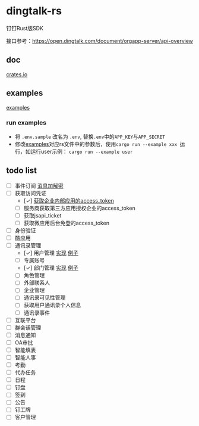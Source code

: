 # dingtalk-rs
钉钉Rust版SDK

接口参考：https://open.dingtalk.com/document/orgapp-server/api-overview

## doc
[crates.io](https://crates.io/crates/dingtalk-rs)

## examples

[examples](./examples)

### run examples

- 将 `.env.sample` 改名为 `.env`, 替换`.env`中的`APP_KEY`与`APP_SECRET`
- 修改[examples](./examples)对应rs文件中的参数后，使用`cargo run --example xxx `运行，如运行user示例： `cargo run --example user`

## todo list

- [ ] 事件订阅 [消息加解密](./src/client/event_subscribe/callback_crypto.rs)
- [ ] 获取访问凭证
    - [✓] [获取企业内部应用的access_token](./src/client/mod.rs)
    - [ ] 服务商获取第三方应用授权企业的access_token
    - [ ] 获取jsapi_ticket
    - [ ] 获取微应用后台免登的access_token
- [ ] 身份验证
- [ ] 酷应用
- [ ] 通讯录管理
    - [✓] 用户管理 [实现](./src/client/user/mod.rs) [例子](./examples/user.rs)
    - [ ] 专属账号 
    - [✓] 部门管理 [实现](./src/client/department/mod.rs) [例子](./examples/department.rs)
    - [ ] 角色管理
    - [ ] 外部联系人
    - [ ] 企业管理
    - [ ] 通讯录可见性管理
    - [ ] 获取用户通讯录个人信息
    - [ ] 通讯录事件
- [ ] 互联平台
- [ ] 群会话管理
- [ ] 消息通知
- [ ] OA审批
- [ ] 智能填表
- [ ] 智能人事
- [ ] 考勤
- [ ] 代办任务
- [ ] 日程
- [ ] 钉盘
- [ ] 签到
- [ ] 公告
- [ ] 钉工牌
- [ ] 客户管理